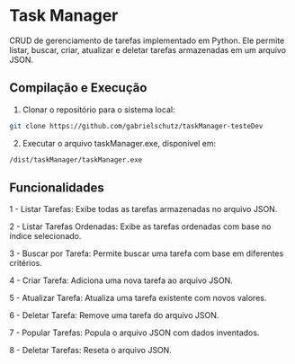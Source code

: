 # Task Manager

CRUD de gerenciamento de tarefas implementado em Python. Ele permite listar, buscar, criar, atualizar e deletar tarefas armazenadas em um arquivo JSON.

## Compilação e Execução

1. Clonar o repositório para o sistema local:

```bash
git clone https://github.com/gabrielschutz/taskManager-testeDev
```
2. Executar o arquivo taskManager.exe, disponivel em:

```bash
/dist/taskManager/taskManager.exe
```

## Funcionalidades

1 - Listar Tarefas: Exibe todas as tarefas armazenadas no arquivo JSON.

2 - Listar Tarefas Ordenadas: Exibe as tarefas ordenadas com base no índice selecionado.

3 - Buscar por Tarefa: Permite buscar uma tarefa com base em diferentes critérios.

4 - Criar Tarefa: Adiciona uma nova tarefa ao arquivo JSON.

5 - Atualizar Tarefa: Atualiza uma tarefa existente com novos valores.

6 - Deletar Tarefa: Remove uma tarefa do arquivo JSON.

7 - Popular Tarefas: Popula o arquivo JSON com dados inventados.

8 - Deletar Tarefas: Reseta o arquivo JSON.
